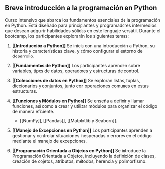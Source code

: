 ## Breve introducción a la programación en Python

Curso intensivo que abarca los fundamentos esenciales de la programación en Python. Está diseñado para principiantes y programadores intermedios que desean adquirir habilidades sólidas en este lenguaje versátil. Durante el bootcamp, los participantes explorarán los siguientes temas:

1. **[[Introducción a Python]]** Se inicia con una introducción a Python, su historia y características clave, y cómo configurar el entorno de desarrollo.
    
2. **[[Fundamentos de Python]]** Los participantes aprenden sobre variables, tipos de datos, operadores y estructuras de control.
    
3. **[[Colecciones de datos en Python]]** Se exploran listas, tuplas, diccionarios y conjuntos, junto con operaciones comunes en estas estructuras.
    
4. **[[Funciones y Módulos en Python]]** Se enseña a definir y llamar funciones, así como a crear y utilizar módulos para organizar el código de manera eficiente. 
    - [[NumPy]], [[Pandas]], [[Matplotlib y Seaborn]].
      
5. **[[Manejo de Excepciones en Python]]** Los participantes aprenden a gestionar y controlar situaciones inesperadas o errores en el código mediante el manejo de excepciones.
    
6. **[[Programación Orientada a Objetos en Python]]** Se introduce la Programación Orientada a Objetos, incluyendo la definición de clases, creación de objetos, atributos, métodos, herencia y polimorfismo.


